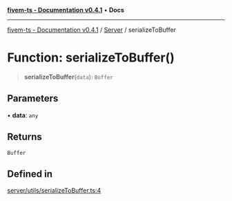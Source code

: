 [**fivem-ts - Documentation v0.4.1**](../../../README.md) • **Docs**

***

[fivem-ts - Documentation v0.4.1](../../../README.md) / [Server](../README.md) / serializeToBuffer

# Function: serializeToBuffer()

> **serializeToBuffer**(`data`): `Buffer`

## Parameters

• **data**: `any`

## Returns

`Buffer`

## Defined in

[server/utils/serializeToBuffer.ts:4](https://github.com/Purpose-Dev/fivem-ts/blob/main/src/server/utils/serializeToBuffer.ts#L4)
